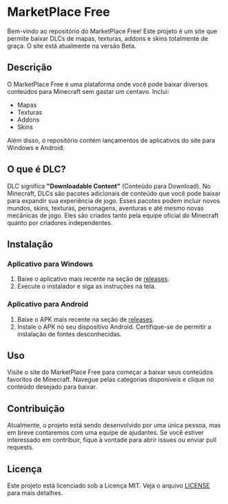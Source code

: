 # MarketPlace Free

Bem-vindo ao repositório do MarketPlace Free! Este projeto é um site que permite baixar DLCs de mapas, texturas, addons e skins totalmente de graça. O site está atualmente na versão Beta.

## Descrição

O MarketPlace Free é uma plataforma onde você pode baixar diversos conteúdos para Minecraft sem gastar um centavo. Inclui:

- Mapas
- Texturas
- Addons
- Skins

Além disso, o repositório contém lançamentos de aplicativos do site para Windows e Android.

## O que é DLC?

DLC significa **"Downloadable Content"** (Conteúdo para Download). No Minecraft, DLCs são pacotes adicionais de conteúdo que você pode baixar para expandir sua experiência de jogo. Esses pacotes podem incluir novos mundos, skins, texturas, personagens, aventuras e até mesmo novas mecânicas de jogo. Eles são criados tanto pela equipe oficial do Minecraft quanto por criadores independentes.

## Instalação

### Aplicativo para Windows

1. Baixe o aplicativo mais recente na seção de [releases](https://github.com/minecraftbedrock/MarketPlace-Free/releases).
2. Execute o instalador e siga as instruções na tela.

### Aplicativo para Android

1. Baixe o APK mais recente na seção de [releases](https://github.com/minecraftbedrock/MarketPlace-Free/releases).
2. Instale o APK no seu dispositivo Android. Certifique-se de permitir a instalação de fontes desconhecidas.

## Uso

Visite o site do MarketPlace Free para começar a baixar seus conteúdos favoritos de Minecraft. Navegue pelas categorias disponíveis e clique no conteúdo desejado para baixar.

## Contribuição

Atualmente, o projeto está sendo desenvolvido por uma única pessoa, mas em breve contaremos com uma equipe de ajudantes. Se você estiver interessado em contribuir, fique à vontade para abrir issues ou enviar pull requests.

## Licença

Este projeto está licenciado sob a Licença MIT. Veja o arquivo [LICENSE](LICENSE) para mais detalhes.
